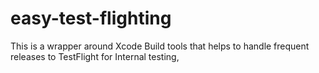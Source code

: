 # easy-test-flighting
This is a wrapper around Xcode Build tools that helps to handle frequent releases to TestFlight for Internal testing,
